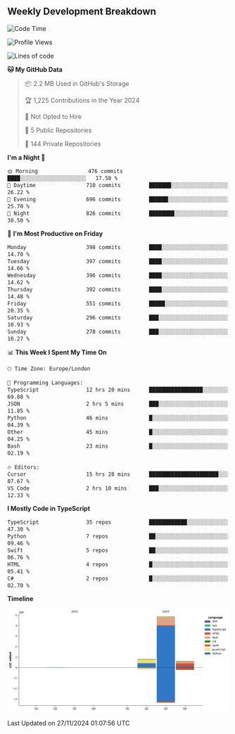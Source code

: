 


## Weekly Development Breakdown
<!--START_SECTION:waka-->
![Code Time](http://img.shields.io/badge/Code%20Time-1%2C567%20hrs%2010%20mins-blue)

![Profile Views](http://img.shields.io/badge/Profile%20Views-2-blue)

![Lines of code](https://img.shields.io/badge/From%20Hello%20World%20I%27ve%20Written-6.3%20million%20lines%20of%20code-blue)

**🐱 My GitHub Data** 

> 📦 2.2 MB Used in GitHub's Storage 
 > 
> 🏆 1,225 Contributions in the Year 2024
 > 
> 🚫 Not Opted to Hire
 > 
> 📜 5 Public Repositories 
 > 
> 🔑 144 Private Repositories 
 > 
**I'm a Night 🦉** 

```text
🌞 Morning                476 commits         ████░░░░░░░░░░░░░░░░░░░░░   17.58 % 
🌆 Daytime                710 commits         ███████░░░░░░░░░░░░░░░░░░   26.22 % 
🌃 Evening                696 commits         ██████░░░░░░░░░░░░░░░░░░░   25.70 % 
🌙 Night                  826 commits         ████████░░░░░░░░░░░░░░░░░   30.50 % 
```
📅 **I'm Most Productive on Friday** 

```text
Monday                   398 commits         ████░░░░░░░░░░░░░░░░░░░░░   14.70 % 
Tuesday                  397 commits         ████░░░░░░░░░░░░░░░░░░░░░   14.66 % 
Wednesday                396 commits         ████░░░░░░░░░░░░░░░░░░░░░   14.62 % 
Thursday                 392 commits         ████░░░░░░░░░░░░░░░░░░░░░   14.48 % 
Friday                   551 commits         █████░░░░░░░░░░░░░░░░░░░░   20.35 % 
Saturday                 296 commits         ███░░░░░░░░░░░░░░░░░░░░░░   10.93 % 
Sunday                   278 commits         ███░░░░░░░░░░░░░░░░░░░░░░   10.27 % 
```


📊 **This Week I Spent My Time On** 

```text
🕑︎ Time Zone: Europe/London

💬 Programming Languages: 
TypeScript               12 hrs 20 mins      █████████████████░░░░░░░░   69.88 % 
JSON                     2 hrs 5 mins        ███░░░░░░░░░░░░░░░░░░░░░░   11.85 % 
Python                   46 mins             █░░░░░░░░░░░░░░░░░░░░░░░░   04.39 % 
Other                    45 mins             █░░░░░░░░░░░░░░░░░░░░░░░░   04.25 % 
Bash                     23 mins             █░░░░░░░░░░░░░░░░░░░░░░░░   02.19 % 

🔥 Editors: 
Cursor                   15 hrs 28 mins      ██████████████████████░░░   87.67 % 
VS Code                  2 hrs 10 mins       ███░░░░░░░░░░░░░░░░░░░░░░   12.33 % 
```

**I Mostly Code in TypeScript** 

```text
TypeScript               35 repos            ████████████░░░░░░░░░░░░░   47.30 % 
Python                   7 repos             ██░░░░░░░░░░░░░░░░░░░░░░░   09.46 % 
Swift                    5 repos             ██░░░░░░░░░░░░░░░░░░░░░░░   06.76 % 
HTML                     4 repos             █░░░░░░░░░░░░░░░░░░░░░░░░   05.41 % 
C#                       2 repos             █░░░░░░░░░░░░░░░░░░░░░░░░   02.70 % 
```



**Timeline**

![Lines of Code chart](https://raw.githubusercontent.com/mars-arch/mars-arch/main/assets/bar_graph.png)


 Last Updated on 27/11/2024 01:07:56 UTC
<!--END_SECTION:waka-->
